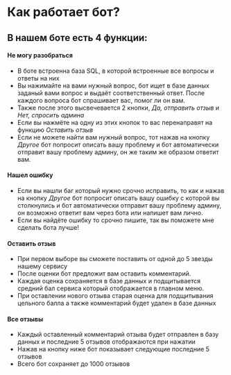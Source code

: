 # Как работает бот?

## В нашем боте есть 4 функции:

#### Не могу разобраться

- В боте встроенна база SQL, в которой встроенные все вопросы и ответы на них
- Вы нажимайте на вами нужный вопрос, бот ищет в базе данных заданый вами вопрос и выдаёт соответственный ответ. После каждого вопроса бот спрашивает вас, помог ли он вам.
- Также после этого высвечевается 2 кнопки, *Да, отправить отзыв* и *Нет, спросить админа*
- Если вы нажмёте на одну из этих кнопок то вас перенаправят на функцию *Оставить отзыв*
- Если не можете найти вам нужный вопрос, тот нажав на кнопку *Другое*  бот попросит описать вашу проблему и бот автоматически отправит вашу проблему админу, он же таким же образом ответит вам. 

#### Нашел ошибку

- Если вы нашли баг который нужно срочно исправить, то как и нажав на кнопку *Другое* бот попросит описать вашу ошибку с которой вы столкнулись и бот автоматически отправит вашу проблему админу, он возможно ответит вам через бота или напишет вам лично.
- Если вы найдёте ошибку то срочно пишите, так вы поможете мне сделать бота лучше!

#### Оставить отзыв

- При первом выборе вы сможете поставить от одной до 5 звезды нашему сервису
- После оценки бот предложит вам оставить комментарий.
- Каждая оценка сохраняется в базе данных и подщитывается средний бал сервиса который отображается в главном меню.
- При оставлении нового отзыва старая оценка для подщитывания цельного балла а также комментарий будет удален в базе данных

#### Все отзывы

- Каждый оставленный комментарий отзыва будет отправлен в базу данных и последние 5 отзывов отображаются при нажатии
- Нажав на кнопку ниже бот показывает следующие последние 5 отзывов
- Всего бот сохраняет до 1000 отзывов 



